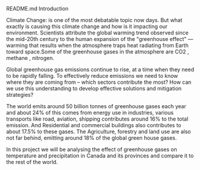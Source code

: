 README.md
Introduction

Climate Change: is one of the most debatable topic now days. But what exactly is causing this climate change and how is it impacting our environment. Scientists attribute the global warming trend observed since the mid-20th century to the human expansion of the "greenhouse effect" — warming that results when the atmosphere traps heat radiating from Earth toward space.Some of the greenhouse gases in the atmosphere are CO2 , methane , nitrogen.

Global greenhouse gas emissions continue to rise, at a time when they need to be rapidly falling. To effectively reduce emissions we need to know where they are coming from – which sectors contribute the most? How can we use this understanding to develop effective solutions and mitigation strategies?

The world emits around 50 billion tonnes of greenhouse gases each year and about 24% of this comes from energy use in industries, various transports like road, aviation, shipping contributes around 16% to the total emission. And Residential and commercial buildings also contributes to about 17.5% to these gases. The Agriculture, forestry and land use are also not far behind, emitting around 18% of the global green house gases.

In this project we will be analysing the effect of greenhouse gases on temperature and precipitation in Canada and its provinces and compare it to the rest of the world.
